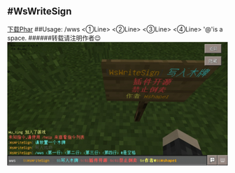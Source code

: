 #WsWriteSign
------
[下载Phar](http://pan.baidu.com/s/1qY32VNI")
##Usage:
    /wws <①Line> <②Line> <③Line> <④Line>
    '@'is a space.
######转载请注明作者:relieved:
![](./img.jpg)
